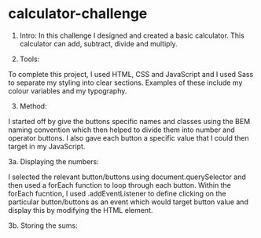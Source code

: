 # calculator-challenge
1. Intro:
In this challenge I designed and created a basic calculator. This calculator can add, subtract, divide and multiply.

2. Tools:

To complete this project, I used HTML, CSS and JavaScript and I used Sass to separate my styling into clear sections. Examples of these include my colour variables and my typography.

3. Method:

I started off by give the buttons specific names and classes using the BEM naming convention which then helped to divide them into number and operator buttons. I also gave each button a specific value that I could then target in my JavaScript. 

3a. Displaying the numbers:

I selected the relevant button/buttons using document.querySelector and then used a forEach function to loop through each button. Within the forEach fucntion, I used .addEventListener to define clicking on the particular button/buttons as an event which would target button value and display this by modifying the HTML element.

3b. Storing the sums:




